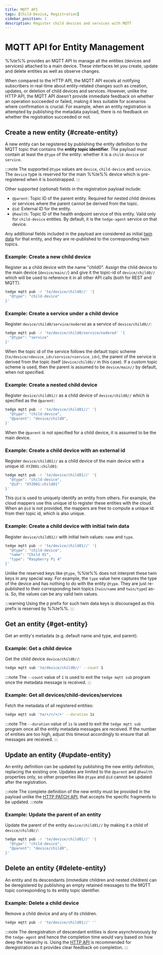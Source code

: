 ```yaml
---
title: MQTT API
tags: [Child-Device, Registration]
sidebar_position: 1
description: Register child devices and services with MQTT
---
```


# MQTT API for Entity Management

%%te%% provides an MQTT API to manage all the entities (devices and services) attached to a main device.
These interfaces let you create, update and delete entities as well as observe changes.

When compared to the HTTP API, the MQTT API excels at notifying subscribers in real-time about entity-related changes
such as creation, updates, or deletion of child devices and services.
However, unlike the HTTP API, the MQTT API doesn't provide immediate feedback on whether an operation succeeded or failed,
making it less suitable for scenarios where confirmation is crucial.
For example, when an entity registration is attempted by publishing the metadata payload,
there is no feedback on whether the registration succeeded or not.

## Create a new entity {#create-entity}

A new entity can be registered by publishing the entity definition to the MQTT topic that contains the **entity topic identifier**.
The payload must contain at least the `@type` of the entity: whether it is a `child-device` or `service`.

:::note
The supported `@type` values are `device`, `child-device` and `service`.
The `device` type is reserved for the main %%te%% device which is pre-registered when it is bootstrapped.
:::

Other supported (optional) fields in the registration payload include:

- `@parent`: Topic ID of the parent entity.
  Required for nested child devices or services where the parent cannot be derived from the topic.
- `@id`: External ID for the entity.
- `@health`: Topic ID of the health endpoint service of this entity.
  Valid only for `child-device` entities.
  By default, it is the `tedge-agent` service on that device.

Any additional fields included in the payload are considered as initial [twin data](../../references/mqtt-api.md#twin-metadata) for that entity,
and they are re-published to the corresponding twin topics.

### Example: Create a new child device

Register as a child device with the name "child0". Assign the child device to the main device (`device/main//`) and give it the topic-id of `device/child0//` which will be used to reference it in all other API calls (both for REST and MQTT).

```sh te2mqtt formats=v1
tedge mqtt pub -r 'te/device/child0//' '{
  "@type": "child-device"
}'
```

### Example: Create a service under a child device

Register `device/child0/service/nodered` as a service of `device/child0//`:

```sh te2mqtt formats=v1
tedge mqtt pub -r 'te/device/child0/service/nodered' '{
  "@type": "service"
}'
```

When the topic id of the service follows the default topic scheme (`te/device/<device_id>/service/<service_id>`),
the parent of the service is derived from the topic itself (`device/child0//` in this case).
If a custom topic scheme is used, then the parent is assumed to be `device/main//` by default, when not specified.

### Example: Create a nested child device

Register `device/child01//` as a child device of `device/child0//` which is specified as the `@parent`:

```sh te2mqtt formats=v1
tedge mqtt pub -r 'te/device/child01//' '{
  "@type": "child-device",
  "@parent": "device/child0",
}'
```

When the `@parent` is not specified for a child device, it is assumed to be the main device.

### Example: Create a child device with an external id

Register `device/child01//` as a child device of the main device with a unique id: `XYZ001:child01`:

```sh te2mqtt formats=v1
tedge mqtt pub -r 'te/device/child01//' '{
  "@type": "child-device",
  "@id": "XYZ001:child01"
}'
```

This `@id` is used to uniquely identify an entity from others.
For example, the cloud mappers use this unique id to register these entities with the cloud.
When an `@id` is not provided, the mappers are free to compute a unique id from their topic id, which is also unique.

### Example: Create a child device with initial twin data

Register `device/child01//` with initial twin values: `name` and `type`.

```sh te2mqtt formats=v1
tedge mqtt pub -r 'te/device/child01//' '{
  "@type": "child-device",
  "name": "Child 01",
  "type": "Raspberry Pi 4"
}'
```

Unlike the reserved keys like `@type`, %%te%% does not interpret these twin keys in any special way.
For example, the `type` value here captures the type of the device and has nothing to do with the entity `@type`.
They are just re-published to their corresponding twin topics (`twin/name` and `twin/type`) as-is.
So, the values can be any valid twin values.

:::warning
Using the `@` prefix for such twin data keys is discouraged as this prefix is reserved by %%te%%.
:::

## Get an entity {#get-entity}

Get an entity's metadata (e.g. default name and type, and parent).

### Example: Get a child device

Get the child device `device/child0//`:

```sh te2mqtt formats=v1
tedge mqtt sub 'te/device/child0//' --count 1
```

:::note
The `--count` value of `1` is used to exit the `tedge mqtt sub` program once the metadata message is received.
:::

### Example: Get all devices/child-devices/services

Fetch the metadata of all registered entities:

```sh te2mqtt formats=v1
tedge mqtt sub 'te/+/+/+/+' --duration 1s
```

:::note
The `--duration` value of `1s` is used to exit the `tedge mqtt sub` program once all the entity metadata messages are received.
If the number of entities are too high, adjust this timeout accordingly to ensure that all messages are received.
:::

## Update an entity {#update-entity}

An entity definition can be updated by publishing the new entity definition, replacing the existing one.
Updates are limited to the `@parent` and `@health` properties only,
so other properties like `@type` and `@id` cannot be updated after the registration.

:::note
The complete definition of the new entity must be provided in the payload
unlike the [HTTP PATCH API](./rest_api.md#update-entity), that accepts the specific fragments to be updated.
:::note

### Example: Update the parent of an entity

Update the parent of the entity `device/child01//` by making it a child of `device/child0//`:

```sh te2mqtt formats=v1
tedge mqtt pub -r 'te/device/child01//' '{
  "@type": "child-device",
  "@parent": "device/child0",
}'
```

## Delete an entity {#delete-entity}

An entity and its descendants (immediate children and nested children) can be deregistered by publishing
an empty retained messages to the MQTT topic corresponding to its entity topic identifier.

### Example: Delete a child device

Remove a child device and any of its children.

```sh te2mqtt formats=v1
tedge mqtt pub -r 'te/device/child01//' ''
```

:::note
The deregistration of descendant entities is done asynchronously by the `tedge-agent`
and hence the completion time would vary based on how deep the hierarchy is.
Using the [HTTP API](./rest_api.md#delete-entity) is recommended for deregistration as it provides clear feedback on completion.
:::
